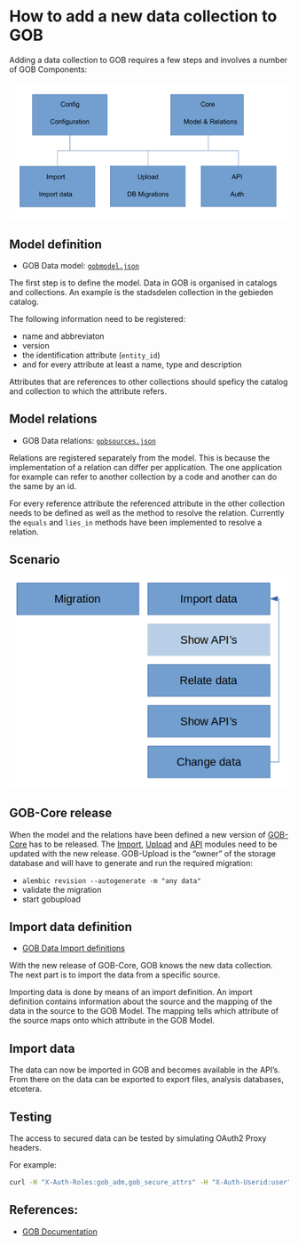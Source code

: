 # How to add a new data collection to GOB

Adding a data collection to GOB requires a few steps and involves a number of GOB Components:

![img](https://github.com/Amsterdam/GOB-Documentation/blob/master/docs/New%20dataset%20containers.png)

## Model definition
- GOB Data model: [`gobmodel.json`](https://github.com/Amsterdam/GOB-Core/blob/master/gobcore/model/gobmodel.json)

The first step is to define the model.
Data in GOB is organised in catalogs and collections.
An example is the stadsdelen collection in the gebieden catalog.

The following information need to be registered:

- name and abbreviaton
- version
- the identification attribute (`entity_id`)
- and for every attribute at least a name, type and description

Attributes that are references to other collections should speficy the catalog and collection to which the attribute refers.

## Model relations
- GOB Data relations: [`gobsources.json`](https://github.com/Amsterdam/GOB-Core/blob/master/gobcore/sources/gobsources.json)

Relations are registered separately from the model.
This is because the implementation of a relation can differ per application.
The one application for example can refer to another collection by a code and another can do the same by an id.

For every reference attribute the referenced attribute in the other collection needs to be defined as well as the method to resolve the relation.
Currently the `equals` and `lies_in` methods have been implemented to resolve a relation.

## Scenario
![img](https://github.com/Amsterdam/GOB-Documentation/blob/master/docs/demo%20scenario.png)

## GOB-Core release

When the model and the relations have been defined a new version of [GOB-Core](https://github.com/Amsterdam/GOB-Core) has to be released.
The [Import](https://github.com/Amsterdam/GOB-Import), [Upload](https://github.com/Amsterdam/GOB-Upload) and [API](https://github.com/Amsterdam/GOB-API) modules need to be updated with the new release.
GOB-Upload is the “owner” of the storage database and will have to generate and run the required migration:

- `alembic revision --autogenerate -m "any data"`
- validate the migration
- start gobupload

## Import data definition

- [GOB Data Import definitions](https://github.com/Amsterdam/GOB-Config/tree/master/gobconfig/import_)

With the new release of GOB-Core, GOB knows the new data collection.
The next part is to import the data from a specific source.

Importing data is done by means of an import definition.
An import definition contains information about the source and the mapping of the data in the source to the GOB Model.
The mapping tells which attribute of the source maps onto which attribute in the GOB Model.

## Import data

The data can now be imported in GOB and becomes available in the API’s.
From there on the data can be exported to export files, analysis databases, etcetera.

## Testing

The access to secured data can be tested by simulating OAuth2 Proxy headers.

For example:

```bash
curl -H "X-Auth-Roles:gob_adm,gob_secure_attrs" -H "X-Auth-Userid:user" http://localhost:8141/gob/secure/test_catalogue/anydata/ | json_pp
```

## References:
- [GOB Documentation](https://github.com/Amsterdam/GOB-Documentation)
